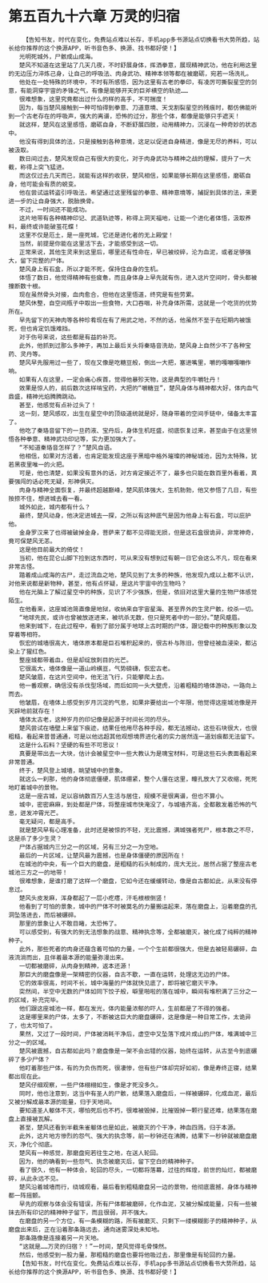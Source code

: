 # 第五百九十六章 万灵的归宿
        【告知书友，时代在变化，免费站点难以长存，手机app多书源站点切换看书大势所趋，站长给你推荐的这个换源APP，听书音色多、换源、找书都好使！】
       光明死城外，尸骸成山成海。
       楚风不知道在这里站了几天几夜，不时舒展身体，挥洒拳意，展现精神武功，他在利用这里的无边压力淬炼己身，让自己的呼吸法、肉身武功、精神本领等都在被磨砺，宛若一场洗礼。
       他处在一处特殊的环境中，不时有所感悟，因为这里有古老的拳印，有凌厉可撕裂星空的剑意，有能洞穿宇宙的矛锋之气，有像是能够开天的巨斧横空的轨迹……
       很难想象，这里究竟都出过什么的样的高手，不可揣度！
       因为，每当楚风接触到一种可怕得到拳意、刀道意境、天戈割裂星空的残痕时，都仿佛能听到一个古老存在的呼吸声，强大的离谱，恐怖的过分，那些个体，都像是能够只手遮天！
       就这样，楚风在这里感悟，磨砺自身，不断舒展四肢，动用精神力，沉浸在一种奇妙的状态中。
       他没有得到具体的法，只是接触到各种意境，这足以促进自身精进，像是无尽的养料，可以被汲取。
       数日间过去，楚风发现自己有很大的变化，对于肉身武功与精神之战的理解，提升了一大截，称得上突飞猛进。
       而这仅过去几天而已，就能有这样的收获，楚风相信，如果能够长期在这里感悟，磨砺自身，他可能会有质的蜕变。
       他在尝试运转盗引呼吸法，希望通过这里残留的拳意、精神意境等，捕捉到具体的法，来更进一步的让自身强大，脱胎换骨。
       不过，一时间还不能成功。
       这片地带有各种精神印记、武道轨迹等，称得上洞天福地，让能一个进化者体悟，汲取养料，最终或许能破茧花蝶！
       这里不仅是厄土，是一座死城，它还是进化者的无上殿堂！
       当然，前提是你能在这里活下去，才能感受到这一切。
       正常来说，其他生灵来到这里后，哪里还有性命在，早已被绞碎，沦为血泥，或者足够强大，留下完整的尸体。
       楚风身上有石盒，所以才能不死，保持住自身的生机。
       体悟了数日，他觉得精神有些疲惫，而且身体身上早先就有伤，进入这片空间时，骨头都被撞断数十根。
       现在虽然骨头对接，血肉愈合，但他在这里悟道，终究是有些劳累。
       楚风休整，自空间瓶子中取出一些食物，大口吞咽，补充身体所需，这就是一个吃货的优势所在。
       早先留下的天神肉等各种珍肴现在有了用武之地，不然的话，他虽然不至于在短期内被饿死，但也肯定饥饿难挡。
       对于伤号来说，这些都是有益的补充。
       此外，他抓到过那么多神子，再加上最后关头将秦珞音洗劫，楚风身上自然少不了各种宝药、灵丹等。
       楚风早先服用过一些了，现在又像是吃糖豆般，倒出一大把，塞进嘴里，嚼的嘎嘣嘎嘣作响。
       如果有人在这里，一定会痛心疾首，觉得他暴殄天物，这是典型的牛嚼牡丹！
       效果是惊人的，前后数次这样啃宝药，大把的“嚼糖豆”，楚风身体与精神都大好，体内血气鼎盛，精神光焰腾腾跳动。
       甚至，他感觉有点补过头了！
       这一刻，楚风感叹，出生在星空中的顶级道统就是好，随身带着的空间手链中，储备太丰富了。
       他吃了秦珞音留下的一旦药液、宝丹后，身体生机旺盛，彻底恢复过来，甚至由于在这里领悟各种拳意、精神武功印记等，实力更加强大了。
       “不知道秦珞音怎样了？”楚风自语。
       他相信，如果对方活着，也肯定能发现这座于黑暗中格外璀璨的神秘城池，因为太特殊，犹若黑夜里唯一的火把。
       可是，他也清楚，如果没有意外的话，对方肯定接近不了，最多也只能在数百里外看着，真要强闯的话必死无疑，形神俱灭。
       肉身与精神全面恢复，并最终超越巅峰，楚风肌体强大，生机勃勃，他又参悟了几日，有些按捺不住，想进城去看一看。
       城外如此，城内都有什么？
       最终，楚风动身，他决定进城去一探，之所以有这种底气是因为他身上有石盒，可以庇护他。
       金身罗汉来了也得被破掉金身，菩萨来了都不见得能无损，但是这石盒很诡异，非常神奇，竟可保楚风无恙。
       这是他目前最大的倚仗！
       当初，他在昆仑山脚下捡到这东西时，可从来没有想到过有朝一日它会这么不凡，现在看来非常古怪。
       踏着成山成海的古尸，走过流血之地，楚风见到了太多的种族，他发现九成以上都不认识，对他来说都是新物种，甚至，他有点怀疑，是这片宇宙中的生物吗？
       他在光脑上了解过星空中的种族，见识了不少强族，但是，依旧对这里大量的生物尸体感觉陌生。
       在他看来，这座城池简直像是地狱，收纳来自宇宙星海、甚至界外的生灵尸骸，绞杀一切。
       “地球先民，或许也曾被放逐进来，被坑杀无数，但只是死者中的一部分。”楚风蹙眉。
       他来到城下，在此过程中，看到了部分属于地球上古时期的尸体，跟记载中的种族形象以及穿着等相符。
       恢宏的城墙很高大，墙体原本都是巨石堆积起来的，很古朴与陈旧，但曾经被血浸染，都沾染上了猩红色。
       整座城都带着血，但是却绽放刺目的光芒。
       它很高大，墙体像是一道山岭横亘，气势磅礴，恢宏古老。
       楚风皱眉，在这片空间中，他无法飞行，只能攀爬上去。
       他一番观察，确信没有杀伐型场域，而后如同一头大壁虎，沿着粗糙的墙体游动，一路向上而去。
       他皱眉，在墙体上感受到岁月沉淀的气息，如果非要给出一个年限，他觉得这座城池像是开天辟地前就存在！
       墙体太古老，这种岁月的印记像是起源于时间长河的尽头。
       楚风尝试在墙壁上来留下痕迹，结果任他用尽各种手段，都无法撼动，这些石块很大，也很粗糙，看起来普普通通，可是以他远超其他观想境界进化者的实力居然连一道划痕都无法留下。
       这是什么石料？坚硬的有些不可思议！
       真要是带出去一大块，估计会被星空中一些大教认为是瑰宝材料，可是这些石头表面看起来非常普通。
       终于，楚风登上城墙，眺望城中的景象。
       就这么一刹那，他的身体彻底僵硬，肌体绷紧，整个人僵在这里，瞳孔放大了又收缩，死死地盯着城中的景物。
       这是一座古城，足以容纳数百万人生活与居住，规模不是很离谱，但也不算小。
       城中，密密麻麻，到处都是尸体，将整座城市快淹没了，与城墙齐高，全都散发着恐怖的气息，迸发冲霄光芒。
       毫无疑问，都是高手。
       就是楚风早有心理准备，此时还是被惊的不轻，无比震撼，满城强者死尸，根本数之不尽，这是杀了多少生灵？
       尸体占据城内三分之一的区域，另有三分之一为空地。
       最后的一片区域，让楚风最为震撼，也是身体僵硬的原因所在！
       在城池的中央，有一个巨大的磨盘，是粗糙的石头制成的，庞大无比，居然占据了整座古老城池三方之一的地带！
       很难想象，是谁打磨了这样一个磨盘，它如今还在缓缓转动，像是自古都如此，从来没有停息过。
       楚风头皮发麻，浑身都起了一层小疙瘩，汗毛根根倒竖！
       他看到了可怕的景象，城中的尸体不时被莫名的力量搬运起来，落在磨盘上，沿着磨盘的孔洞坠落进去，而后被碾碎。
       那里的景象让人不敢目睹，太恐怖了。
       可以感受到，有强大的到无法想象的战意、精神执念等，全都被磨灭，被化成了纯粹的精神种子。
       此外，那些死者的肉身还蕴含着可怕的力量，一个个生前都很强大，但是去被轻易碾碎，血液流淌而出，且伴着最本源的能量弥漫出来。
       一切都被磨碎，从肉身到精神，返本还源！
       那巨大的磨盘像是一架精密的仪器，自古不歇，一直在运转，处理这无边的尸体。
       它的效率很高，时间不长，城中海量的尸体就快见底了，即将被它磨灭干净。
       突然间，半空中无数的尸体如同下饺子般，噼里啪啦的落在城中，瞬间有堆积满了三分之一的区域，补充完毕。
       他们跟这座城池一样，都在发光，体内能量浓郁的吓人，生前都是了不得的强者。
       这是哪里来的尸体，太多了，不断被这巨大的磨盘碾碎，这是像是一种日常工作，太诡异了，也太可怕了。
       果然，又过了一段时间，尸体被消耗干净后，虚空中又坠落下成片成山的尸体，堆满城中三分之一的区域。
       楚风被震撼，自古都如此吗？磨盘像是一架不会出错的仪器，始终在运转，从古至今到底碾碎了多少尸体？
       他盯着那些尸体，有的为负伤而死，很凄惨，但有些尸体却完好如初，像是寿终正寝，结果都出现在此。
       楚风仔细观察，一些尸体栩栩如生，像是才死没多久。
       同时，他也注意到，这当中有圣人的尸骸，结果落入磨盘后，一样被碾碎，化成血泥，最后又被分解成最本源的能量，归于天地间。
       要知道圣人躯体不灭，哪怕死后也不朽，很难被毁掉，比摧毁掉一颗行星还难，结果落在磨盘上直接被瓦解。
       甚至，楚风还看到半截朱雀躯体也是如此，被磨灭的个干净，神血四溅，归于本源。
       此外，这片地方惨烈的怨气、强大的执念等，前一秒钟还在沸腾，结果下一秒钟就被磨盘磨灭，净化个彻底。
       楚风有一种感觉，那磨盘宛若往生之地，在送人轮回。
       因为，他的确看到一些怨气、执念被磨灭后，留下空白的精神种子。
       看了很久，他有一种体会，轮回的尽头，一切都将落幕，过往的辉煌，前世的灿烂，都被磨碎，从此永远不见。
       楚风沿着城墙而行，绕城观看，最后看到粗糙磨盘另一边的景物，他彻底震撼，身体与精神都一阵摇颤。
       早先的观察与体会没有错误，所有尸体都被磨碎，化作血泥，又被分解成能量，只有一些被抹去所有印记的精神种子留下，而且很弱，并不强大。
       在磨盘的另一个方位，有一条模糊的路，所有被磨灭、只剩下一缕模糊影子的精神种子，从磨盘出来后，正在沿着那条路远去，通向迷雾深处未知地。
       那条路像是连接着另一片天地。
       “这就是……万灵的归宿？！”一时间，楚风觉得毛骨悚然。
       然后，他感受到一股力量，那粗糙的磨盘也要将他吸过去，那里像是有轮回的力量。
       【告知书友，时代在变化，免费站点难以长存，手机app多书源站点切换看书大势所趋，站长给你推荐的这个换源APP，听书音色多、换源、找书都好使！】
